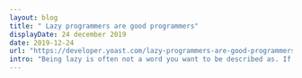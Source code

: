 ```yaml
---
layout: blog
title: " Lazy programmers are good programmers"
displayDate: 24 december 2019
date: 2019-12-24
url: "https://developer.yoast.com/lazy-programmers-are-good-programmers/"
intro: "Being lazy is often not a word you want to be described as. If I call you lazy, you would object, right? But lazy is not that bad, and being a lazy programmer is certainly not a bad thing."
---
```


